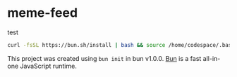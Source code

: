 # meme-feed

test

```bash
curl -fsSL https://bun.sh/install | bash && source /home/codespace/.bashrc && bun install && bun start 
```

This project was created using `bun init` in bun v1.0.0. [Bun](https://bun.sh) is a fast all-in-one JavaScript runtime.
